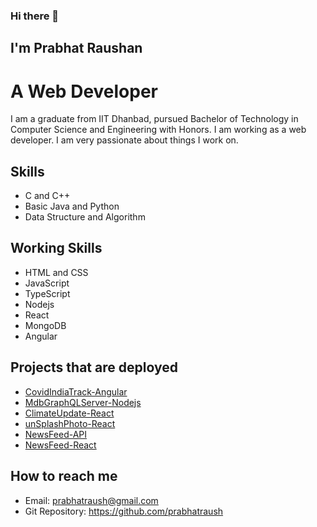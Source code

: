 ### Hi there 👋
## I'm Prabhat Raushan
# A Web Developer
I am a graduate from IIT Dhanbad, pursued Bachelor of Technology in Computer Science and Engineering with Honors. I am working as a web developer. I am very passionate about things I work on.

## Skills
- C and C++
- Basic Java and Python
- Data Structure and Algorithm

## Working Skills 
- HTML and CSS
- JavaScript
- TypeScript
- Nodejs
- React
- MongoDB
- Angular

## Projects that are deployed
- [CovidIndiaTrack-Angular](http://covidindiatrack.herokuapp.com/)
- [MdbGraphQLServer-Nodejs](https://mdbgqlserver.herokuapp.com/graphql)
- [ClimateUpdate-React](https://climateupdate.netlify.app)
- [unSplashPhoto-React](https://unsplash-photos-react.vercel.app)
- [NewsFeed-API](https://newsbulletin.herokuapp.com)
- [NewsFeed-React](https://newsfeed.vercel.app)

## How to reach me
- Email: prabhatraush@gmail.com
- Git Repository: https://github.com/prabhatraush





<!--
**prabhatraush/prabhatraush** is a ✨ _special_ ✨ repository because its `README.md` (this file) appears on your GitHub profile.

Here are some ideas to get you started:

- 🔭 I’m currently working on ...
- 🌱 I’m currently learning ...
- 👯 I’m looking to collaborate on ...
- 🤔 I’m looking for help with ...
- 💬 Ask me about ...
- 📫 How to reach me: ...
- 😄 Pronouns: ...
- ⚡ Fun fact: ...
-->
